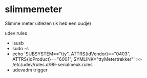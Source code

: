 # slimmemeter
Slimme meter uitlezen (ik heb een oudje)

udev rules
* lsusb
* sudo -s
* echo 'SUBSYSTEM=="tty", ATTRS{idVendor}=="0403", ATTRS{idProduct}=="6001", SYMLINK="ttyMetertrekker"' >> /etc/udev/rules.d/99-serialmeuk.rules
* udevadm trigger
